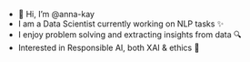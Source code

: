 - 👋 Hi, I’m @anna-kay
- I am a Data Scientist currently working on NLP tasks ✨
- I enjoy problem solving and extracting insights from data 🔍
- Interested in Responsible AI, both XAI & ethics 🌱

<!---
anna-kay/anna-kay is a ✨ special ✨ repository because its `README.md` (this file) appears on your GitHub profile.
You can click the Preview link to take a look at your changes.
--->

